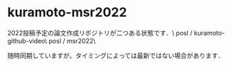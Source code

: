 # kuramoto-msr2022

2022投稿予定の論文作成リポジトリが二つある状態です．\\
posl / kuramoto-github-video\\
posl / msr2022\\

随時同期していますが，タイミングによっては最新ではない場合があります．
